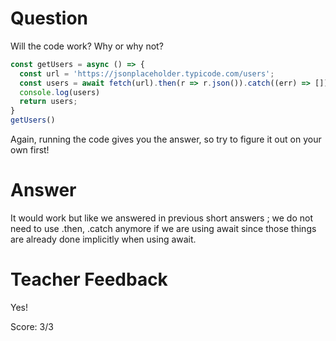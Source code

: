 # Question

Will the code work? Why or why not?

```js
const getUsers = async () => {
  const url = 'https://jsonplaceholder.typicode.com/users';
  const users = await fetch(url).then(r => r.json()).catch((err) => []);
  console.log(users)
  return users;
}
getUsers()
```

Again, running the code gives you the answer, so try to figure it out on your own first!

# Answer
It would work but like we answered in previous short answers ; we do not need to use .then, .catch anymore if we are using await since those things are already done implicitly when using await. 
# Teacher Feedback

Yes! 

Score: 3/3